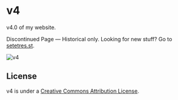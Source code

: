 v4
==

v4.0 of my website.

Discontinued Page  &#8212; Historical only. Looking for new stuff? Go to [setetres.st].

![v4](http://files.setetres.st/img/v4-header.gif?v=1&raw=true)

License
-------

v4 is under a [Creative Commons Attribution License].

[setetres.st]: http://setetres.st
[Creative Commons Attribution License]: http://creativecommons.org/licenses/by/4.0
